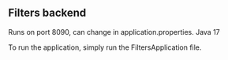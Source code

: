 ## Filters backend
Runs on port 8090, can change in application.properties.
Java 17

To run the application, simply run the FiltersApplication file.
